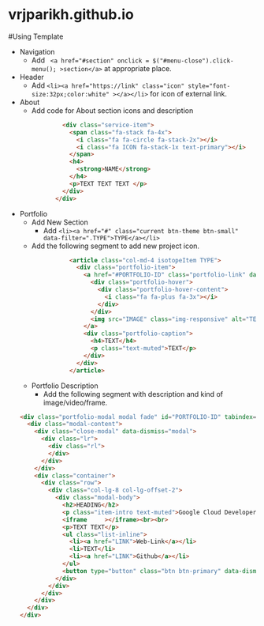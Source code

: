 # vrjparikh.github.io


#Using Template

* Navigation
    * Add ` <a href="#section" onclick = $("#menu-close").click-menu(); >section</a>` at appropriate place.
* Header
    * Add `<li><a href="https://link" class="icon" style="font-size:32px;color:white" ></a></li>` for icon of external link.
* About
    * Add code for About section icons and description
    ```html     
                <div class="service-item">
                  <span class="fa-stack fa-4x">
                    <i class="fa fa-circle fa-stack-2x"></i>
                    <i class="fa ICON fa-stack-1x text-primary"></i>
                  </span>
                  <h4>
                    <strong>NAME</strong>
                  </h4>
                  <p>TEXT TEXT TEXT </p>
                </div>
              </div>
    ```
* Portfolio 
    *  Add New Section
        * Add `<li><a href="#" class="current btn-theme btn-small" data-filter=".TYPE">TYPE</a></li>`
    * Add the following segment to add new project icon. 	  
    ```html
        		  <article class="col-md-4 isotopeItem TYPE">
        			<div class="portfolio-item">
        			  <a href="#PORTFOLIO-ID" class="portfolio-link" data-toggle="modal">
        				<div class="portfolio-hover">
        				  <div class="portfolio-hover-content">
        					<i class="fa fa-plus fa-3x"></i>
        				  </div>
        				</div>
        				<img src="IMAGE" class="img-responsive" alt="TEXT">
        			  </a>
        			  <div class="portfolio-caption">
        				<h4>TEXT</h4>
        				<p class="text-muted">TEXT</p>
        			  </div>
        			</div>			
        		  </article>
    ```
    * Portfolio Description
        * Add the following segment with description and kind of image/video/frame.
	```html
    <div class="portfolio-modal modal fade" id="PORTFOLIO-ID" tabindex="-1" role="dialog" aria-hidden="true">
      <div class="modal-content">
    	<div class="close-modal" data-dismiss="modal">
    	  <div class="lr">
    		<div class="rl">
    		</div>
    	  </div>
    	</div>
    	<div class="container">
    	  <div class="row">
    		<div class="col-lg-8 col-lg-offset-2">
    		  <div class="modal-body">
    			<h2>HEADING</h2>
    			<p class="item-intro text-muted">Google Cloud Developers' Challenge</p>
    			<iframe     ></iframe><br><br>
    			<p>TEXT TEXT</p>
    			<ul class="list-inline">
    			  <li><a href="LINK">Web-Link</a></li>
    			  <li>TEXT</li>
    			  <li><a href="LINK">Github</a></li>
    			</ul>
    			<button type="button" class="btn btn-primary" data-dismiss="modal"><i class="fa fa-times"></i> Close Project</button>
    		  </div>
    		</div>
    	  </div>
    	</div>
      </div>
    </div>
	```



    		  
	 

